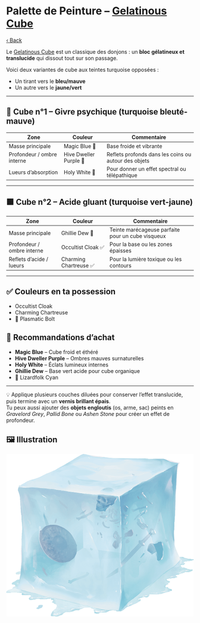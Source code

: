 # Palette de Peinture – [Gelatinous Cube](https://www.dndbeyond.com/monsters/16840-gelatinous-cube)

[‹ Back](../index.md)

Le [Gelatinous Cube](https://www.dndbeyond.com/monsters/16840-gelatinous-cube) est un classique des donjons : un **bloc gélatineux et translucide** qui dissout tout sur son passage.

Voici deux variantes de cube aux teintes turquoise opposées :

- Un tirant vers le **bleu/mauve**
- Un autre vers le **jaune/vert**

---

## 🧊 Cube n°1 – Givre psychique (turquoise bleuté-mauve)

| Zone                       | Couleur                | Commentaire                                          |
| -------------------------- | ---------------------- | ---------------------------------------------------- |
| Masse principale           | Magic Blue 🛒          | Base froide et vibrante                              |
| Profondeur / ombre interne | Hive Dweller Purple 🛒 | Reflets profonds dans les coins ou autour des objets |
| Lueurs d’absorption        | Holy White 🛒          | Pour donner un effet spectral ou télépathique        |

---

## 🟩 Cube n°2 – Acide gluant (turquoise vert-jaune)

| Zone                       | Couleur                | Commentaire                                       |
| -------------------------- | ---------------------- | ------------------------------------------------- |
| Masse principale           | Ghillie Dew 🛒         | Teinte marécageuse parfaite pour un cube visqueux |
| Profondeur / ombre interne | Occultist Cloak ✅     | Pour la base ou les zones épaisses                |
| Reflets d’acide / lueurs   | Charming Chartreuse ✅ | Pour la lumière toxique ou les contours           |

---

## ✅ Couleurs en ta possession

- Occultist Cloak
- Charming Chartreuse
- 🎨 Plasmatic Bolt

## 🛒 Recommandations d’achat

- **Magic Blue** – Cube froid et éthéré
- **Hive Dweller Purple** – Ombres mauves surnaturelles
- **Holy White** – Éclats lumineux internes
- **Ghillie Dew** – Base vert acide pour cube organique
- 🎨 Lizardfolk Cyan

---

💡 Applique plusieurs couches diluées pour conserver l’effet translucide, puis termine avec un **vernis brillant épais**.  
Tu peux aussi ajouter des **objets engloutis** (os, arme, sac) peints en _Gravelord Grey_, _Pallid Bone_ ou _Ashen Stone_ pour créer un effet de profondeur.

## 🖼️ Illustration

![Illustration](gelatinous-cube.png)
